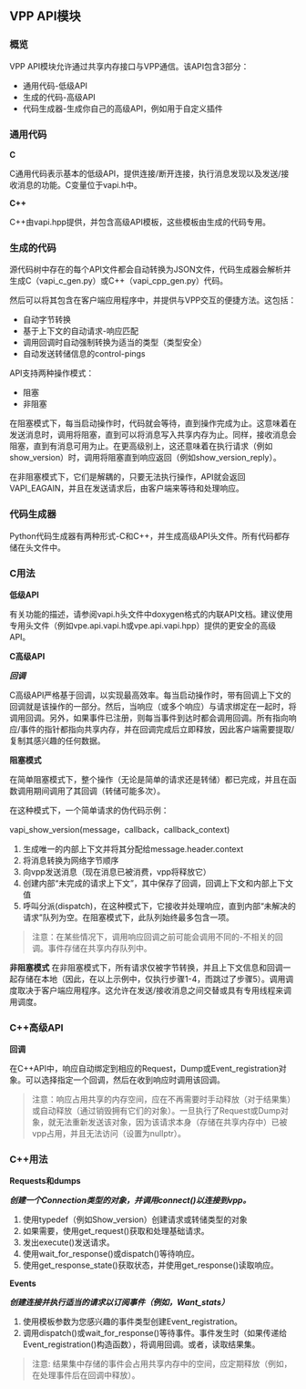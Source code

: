 ## VPP API模块

### 概览

VPP API模块允许通过共享内存接口与VPP通信。该API包含3部分：
* 通用代码-低级API
* 生成的代码-高级API
* 代码生成器-生成你自己的高级API，例如用于自定义插件

### 通用代码

**C**

C通用代码表示基本的低级API，提供连接/断开连接，执行消息发现以及发送/接收消息的功能。C变量位于vapi.h中。

**C++**

C++由vapi.hpp提供，并包含高级API模板，这些模板由生成的代码专用。

### 生成的代码
源代码树中存在的每个API文件都会自动转换为JSON文件，代码生成器会解析并生成C（vapi_c_gen.py）或C++（vapi_cpp_gen.py）代码。

然后可以将其包含在客户端应用程序中，并提供与VPP交互的便捷方法。这包括：
* 自动字节转换
* 基于上下文的自动请求-响应匹配
* 调用回调时自动强制转换为适当的类型（类型安全）
* 自动发送转储信息的control-pings

API支持两种操作模式：
* 阻塞
* 非阻塞

在阻塞模式下，每当启动操作时，代码就会等待，直到操作完成为止。这意味着在发送消息时，调用将阻塞，直到可以将消息写入共享内存为止。同样，接收消息会阻塞，直到有消息可用为止。在更高级别上，这还意味着在执行请求（例如show_version）时，调用将阻塞直到响应返回（例如show_version_reply）。

在非阻塞模式下，它们是解耦的，只要无法执行操作，API就会返回VAPI_EAGAIN，并且在发送请求后，由客户端来等待和处理响应。

### 代码生成器
Python代码生成器有两种形式-C和C++，并生成高级API头文件。所有代码都存储在头文件中。

### C用法
**低级API**

有关功能的描述，请参阅vapi.h头文件中doxygen格式的内联API文档。建议使用专用头文件（例如vpe.api.vapi.h或vpe.api.vapi.hpp）提供的更安全的高级API。

**C高级API**

***回调***

C高级API严格基于回调，以实现最高效率。每当启动操作时，带有回调上下文的回调就是该操作的一部分。然后，当响应（或多个响应）与请求绑定在一起时，将调用回调。另外，如果事件已注册，则每当事件到达时都会调用回调。所有指向响应/事件的指针都指向共享内存，并在回调完成后立即释放，因此客户端需要提取/复制其感兴趣的任何数据。

**阻塞模式**

在简单阻塞模式下，整个操作（无论是简单的请求还是转储）都已完成，并且在函数调用期间调用了其回调（转储可能多次）。

在这种模式下，一个简单请求的伪代码示例：

vapi_show_version(message，callback，callback_context)
1. 生成唯一的内部上下文并将其分配给message.header.context
2. 将消息转换为网络字节顺序
3. 向vpp发送消息（现在消息已被消费，vpp将释放它）
4. 创建内部“未完成的请求上下文”，其中保存了回调，回调上下文和内部上下文值
5. 呼叫分派(dispatch)，在这种模式下，它接收并处理响应，直到内部“未解决的请求”队列为空。在阻塞模式下，此队列始终最多包含一项。

> 注意：在某些情况下，调用响应回调之前可能会调用不同的-不相关的回调。事件存储在共享内存队列中。

**非阻塞模式** 在非阻塞模式下，所有请求仅被字节转换，并且上下文信息和回调一起存储在本地（因此，在以上示例中，仅执行步骤1-4，而跳过了步骤5）。调用调度取决于客户端应用程序。这允许在发送/接收消息之间交替或具有专用线程来调用调度。

### C++高级API

**回调**

在C++API中，响应自动绑定到相应的Request，Dump或Event_registration对象。可以选择指定一个回调，然后在收到响应时调用该回调。

> 注意：响应占用共享的内存空间，应在不再需要时手动释放（对于结果集）或自动释放（通过销毁拥有它们的对象）。一旦执行了Request或Dump对象，就无法重新发送该对象，因为该请求本身（存储在共享内存中）已被vpp占用，并且无法访问（设置为nullptr）。

### C++用法

**Requests和dumps**

***创建一个Connection类型的对象，并调用connect()以连接到vpp。***

1. 使用typedef（例如Show_version）创建请求或转储类型的对象
2. 如果需要，使用get_request()获取和处理基础请求。
3. 发出execute()发送请求。
4. 使用wait_for_response()或dispatch()等待响应。
5. 使用get_response_state()获取状态，并使用get_response()读取响应。

**Events**

***创建连接并执行适当的请求以订阅事件（例如，Want_stats）***

1. 使用模板参数为您感兴趣的事件类型创建Event_registration。
2. 调用dispatch()或wait_for_response()等待事件。事件发生时（如果传递给Event_registration()构造函数），将调用回调。或者，读取结果集。

> 注意: 结果集中存储的事件会占用共享内存中的空间，应定期释放（例如，在处理事件后在回调中释放）。